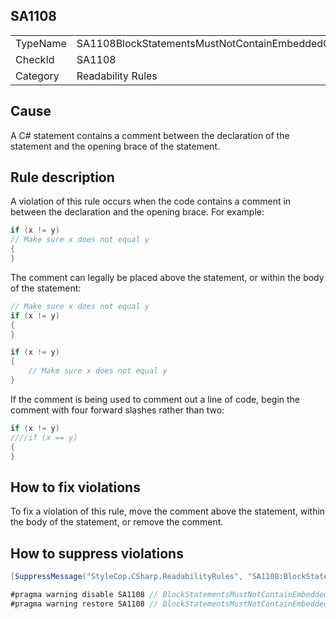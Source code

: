 ﻿## SA1108

<table>
<tr>
  <td>TypeName</td>
  <td>SA1108BlockStatementsMustNotContainEmbeddedComments</td>
</tr>
<tr>
  <td>CheckId</td>
  <td>SA1108</td>
</tr>
<tr>
  <td>Category</td>
  <td>Readability Rules</td>
</tr>
</table>

## Cause

A C# statement contains a comment between the declaration of the statement and the opening brace of the statement.

## Rule description

A violation of this rule occurs when the code contains a comment in between the declaration and the opening brace. For example:

```csharp
if (x != y)
// Make sure x does not equal y
{
}
```

The comment can legally be placed above the statement, or within the body of the statement:

```csharp
// Make sure x does not equal y
if (x != y)
{
}

if (x != y)
{
    // Make sure x does not equal y
}
```

If the comment is being used to comment out a line of code, begin the comment with four forward slashes rather than two:

```csharp
if (x != y)
////if (x == y)
{
}
```

## How to fix violations

To fix a violation of this rule, move the comment above the statement, within the body of the statement, or remove the comment.

## How to suppress violations

```csharp
[SuppressMessage("StyleCop.CSharp.ReadabilityRules", "SA1108:BlockStatementsMustNotContainEmbeddedComments", Justification = "Reviewed.")]
```

```csharp
#pragma warning disable SA1108 // BlockStatementsMustNotContainEmbeddedComments
#pragma warning restore SA1108 // BlockStatementsMustNotContainEmbeddedComments
```
